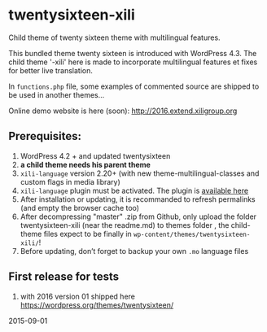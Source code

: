 # twentysixteen-xili

Child theme of twenty sixteen theme with multilingual features.

This bundled theme twenty sixteen is introduced with WordPress 4.3.
The child theme '-xili' here is made to incorporate multilingual features et fixes for better live translation.

In `functions.php` file, some examples of commented source are shipped to be used in another themes...

Online demo website is here (soon): http://2016.extend.xiligroup.org

## Prerequisites:

1. WordPress 4.2 + and updated twentysixteen
1. **a child theme needs his parent theme**
1. `xili-language` version 2.20+ (with new theme-multilingual-classes and custom flags in media library)
1. `xili-language` plugin must be activated. The plugin is [available here](http://wordpress.org/plugins/xili-language/)
1. After installation or updating, it is recommanded to refresh permalinks (and empty the browser cache too)
1. After decompressing "master" .zip from Github, only upload the folder twentysixteen-xili (near the readme.md) to themes folder , the child-theme files expect to be finally in `wp-content/themes/twentysixteen-xili/`!
1. Before updating, don’t forget to backup your own `.mo` language files

## First release for tests
1. with 2016 version 01 shipped here https://wordpress.org/themes/twentysixteen/

2015-09-01
